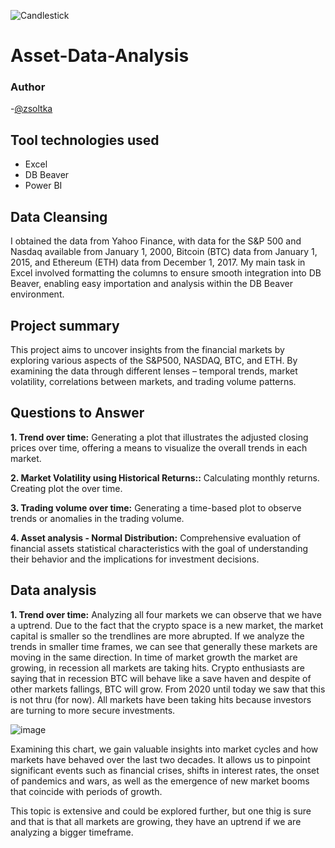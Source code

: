 ![Candlestick](https://github.com/Zsoltka/Asset-Data-Analysis/assets/133663142/4f54e3ef-24dc-4f71-92bf-e1659f4ae09f)

# Asset-Data-Analysis


### Author
-[@zsoltka](https://github.com/Zsoltka)

## Tool technologies used
- Excel
- DB Beaver
- Power BI

## Data Cleansing

I obtained the data from Yahoo Finance, with data for the S&P 500 and Nasdaq available from January 1, 2000, Bitcoin (BTC) data from January 1, 2015, and Ethereum (ETH) data from December 1, 2017. My main task in Excel involved formatting the columns to ensure smooth integration into DB Beaver, enabling easy importation and analysis within the DB Beaver environment.

## Project summary

This project aims to uncover insights from the financial markets by exploring various aspects of the S&P500, NASDAQ, BTC, and ETH. By examining the data through different lenses – temporal trends, market volatility, correlations between markets, and trading volume patterns.

## Questions to Answer

**1. Trend over time:** Generating a plot that illustrates the adjusted closing prices over time, offering a means to visualize the overall trends in each market.

**2. Market Volatility using Historical Returns::** Calculating monthly returns. Creating plot the over time. 

**3. Trading volume over time:** Generating a time-based plot to observe trends or anomalies in the trading volume.

**4. Asset analysis - Normal Distribution:** Comprehensive evaluation of financial assets statistical characteristics with the goal of understanding their behavior and the implications for investment decisions.

## Data analysis

**1. Trend over time:** Analyzing all four markets we can observe that we have a uptrend. Due to the fact that the crypto space is a new market, the market capital is smaller so the trendlines are more abrupted. If we analyze the trends in smaller time frames, we can see that generally these markets are moving in the same direction. In time of market growth the market are growing, in recession all markets are taking hits.
Crypto enthusiasts are saying that in recession BTC will behave like a save haven and despite of other markets fallings, BTC will grow. From 2020 until today we saw that this is not thru (for now). All markets have been taking hits because investors are turning to more secure investments.

![image](https://github.com/Zsoltka/Asset-Data-Analysis/assets/133663142/32e503dd-adc8-4249-936d-1af67fcc8939)

Examining this chart, we gain valuable insights into market cycles and how markets have behaved over the last two decades. It allows us to pinpoint significant events such as financial crises, shifts in interest rates, the onset of pandemics and wars, as well as the emergence of new market booms that coincide with periods of growth.
<tr>This topic is extensive and could be explored further, but one thig is sure and that is that all markets are growing, they have an uptrend if we are analyzing a bigger timeframe.

